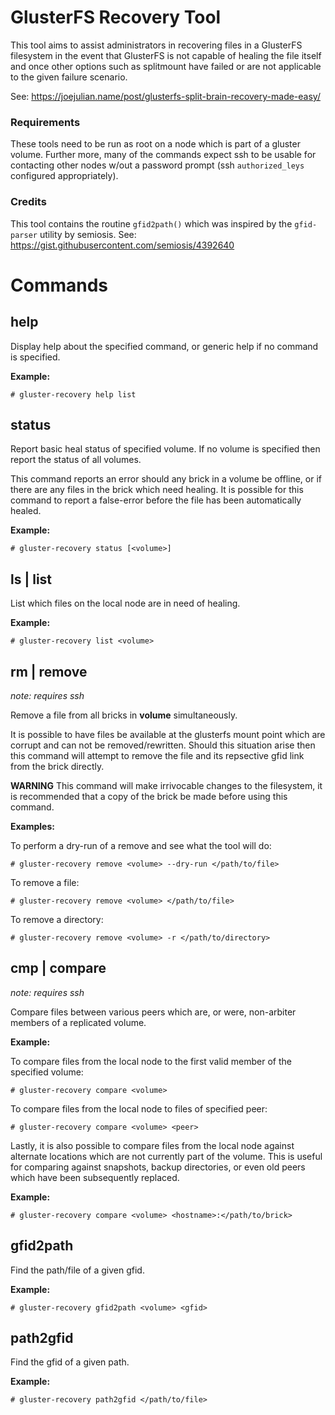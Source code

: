 # GlusterFS Recovery Tool

This tool aims to assist administrators in recovering files in a GlusterFS
filesystem in the event that GlusterFS is not capable of healing the file
itself and once other options such as splitmount have failed or are not
applicable to the given failure scenario.

See: https://joejulian.name/post/glusterfs-split-brain-recovery-made-easy/

### Requirements
These tools need to be run as root on a node which is part of a gluster volume.
Further more, many of the commands expect ssh to be usable for contacting other
nodes w/out a password prompt (ssh `authorized_leys` configured appropriately).

### Credits
This tool contains the routine `gfid2path()` which was inspired by the
`gfid-parser` utility by semiosis. See: https://gist.githubusercontent.com/semiosis/4392640

# Commands

## help
Display help about the specified command, or generic help if no command is specified.

**Example:**
```
# gluster-recovery help list
```

## status
Report basic heal status of specified volume.  If no volume is specified then
report the status of all volumes.

This command reports an error should any brick in a volume be offline, or if
there are any files in the brick which need healing.  It is possible for this
command to report a false-error before the file has been automatically healed.

**Example:**
```
# gluster-recovery status [<volume>]
```

## ls | list
List which files on the local node are in need of healing.

**Example:**
```
# gluster-recovery list <volume>
```

## rm | remove
*note: requires ssh*

Remove a file from all bricks in **volume** simultaneously.

It is possible to have files be available at the glusterfs mount point which
are corrupt and can not be removed/rewritten.  Should this situation arise then
this command will attempt to remove the file and its repsective gfid link from
the brick directly.

**WARNING** This command will make irrivocable changes to the filesystem, it is
recommended that a copy of the brick be made before using this command.

**Examples:**

To perform a dry-run of a remove and see what the tool will do:
```
# gluster-recovery remove <volume> --dry-run </path/to/file>
```

To remove a file:
```
# gluster-recovery remove <volume> </path/to/file>
```

To remove a directory:
```
# gluster-recovery remove <volume> -r </path/to/directory>
```

## cmp | compare
*note: requires ssh*

Compare files between various peers which are, or were, non-arbiter members of a replicated volume.

**Example:**

To compare files from the local node to the first valid member of the specified volume:
```
# gluster-recovery compare <volume>
```

To compare files from the local node to files of specified peer:
```
# gluster-recovery compare <volume> <peer>
```

Lastly, it is also possible to compare files from the local node against
alternate locations which are not currently part of the volume.  This is useful
for comparing against snapshots, backup directories, or even old peers which
have been subsequently replaced.

**Example:**
```
# gluster-recovery compare <volume> <hostname>:</path/to/brick>
```

## gfid2path
Find the path/file of a given gfid.

**Example:**
```
# gluster-recovery gfid2path <volume> <gfid>
```

## path2gfid
Find the gfid of a given path.

**Example:**
```
# gluster-recovery path2gfid </path/to/file>
```
